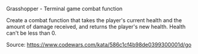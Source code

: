 Grasshopper - Terminal game combat function

Create a combat function that takes the player's current health and the amount of 
damage received, and returns the player's new health. Health can't be less than 0.

Source: https://www.codewars.com/kata/586c1cf4b98de0399300001d/go